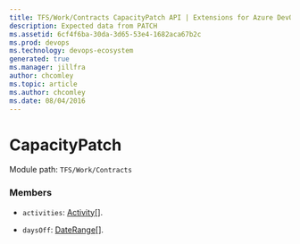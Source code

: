 ```yaml
---
title: TFS/Work/Contracts CapacityPatch API | Extensions for Azure DevOps Services
description: Expected data from PATCH
ms.assetid: 6cf4f6ba-30da-3d65-53e4-1682aca67b2c
ms.prod: devops
ms.technology: devops-ecosystem
generated: true
ms.manager: jillfra
author: chcomley
ms.topic: article
ms.author: chcomley
ms.date: 08/04/2016
---
```


# CapacityPatch

Module path: `TFS/Work/Contracts`


### Members

* `activities`: [Activity](../../../TFS/Work/Contracts/Activity.md)[]. 

* `daysOff`: [DateRange](../../../TFS/Work/Contracts/DateRange.md)[]. 


